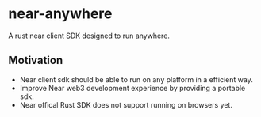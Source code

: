 # near-anywhere
A rust near client SDK designed to run anywhere.

## Motivation
- Near client sdk should be able to run on any platform in a efficient way.
- Improve Near web3 development experience by providing a portable sdk.
- Near offical Rust SDK does not support running on browsers yet.

